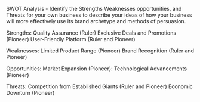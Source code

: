 SWOT Analysis - Identify the Strengths Weaknesses opportunities, and Threats for your own business to describe your ideas of how your business will more effectively use its brand archetype and methods of persuasion. 

Strengths:
Quality Assurance (Ruler)
Exclusive Deals and Promotions (Pioneer)
User-Friendly Platform (Ruler and Pioneer)

Weaknesses:
Limited Product Range (Pioneer)
Brand Recognition (Ruler and Pioneer)

Opportunities:
Market Expansion (Pioneer):
Technological Advancements (Pioneer)

Threats:
Competition from Established Giants (Ruler and Pioneer)
Economic Downturn (Pioneer)
